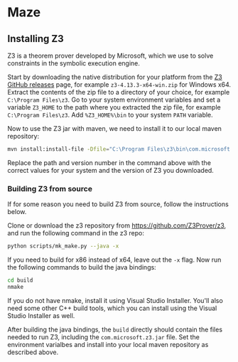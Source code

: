 # Maze

## Installing Z3

Z3 is a theorem prover developed by Microsoft, which we use to solve constraints in the symbolic execution engine.

Start by downloading the native distribution for your platform from the [Z3 GitHub releases](https://github.com/Z3Prover/z3/releases) page, for example `z3-4.13.3-x64-win.zip` for Windows x64.
Extract the contents of the zip file to a directory of your choice, for example `C:\Program Files\z3`.
Go to your system environment variables and set a variable `Z3_HOME` to the path where you extracted the zip file, for example `C:\Program Files\z3`.
Add `%Z3_HOME%\bin` to your system `PATH` variable.

Now to use the Z3 jar with maven, we need to install it to our local maven repository:

```bash
mvn install:install-file -Dfile="C:\Program Files\z3\bin\com.microsoft.z3.jar" -DgroupId=com.microsoft -DartifactId=z3 -Dversion=4.13.3 -Dpackaging=jar -DgeneratePom=true
```

Replace the path and version number in the command above with the correct values for your system and the version of Z3 you downloaded.

### Building Z3 from source

If for some reason you need to build Z3 from source, follow the instructions below.

Clone or download the z3 repository from https://github.com/Z3Prover/z3, and run the following command in the z3 repo:

```bash
python scripts/mk_make.py --java -x
```

If you need to build for x86 instead of x64, leave out the `-x` flag.
Now run the following commands to build the java bindings:

```bash
cd build
nmake
```

If you do not have nmake, install it using Visual Studio Installer.
You'll also need some other C++ build tools, which you can install using the Visual Studio Installer as well.

After building the java bindings, the `build` directly should contain the files needed to run Z3, including the `com.microsoft.z3.jar` file.
Set the environment varialbes and install into your local maven repository as described above.
